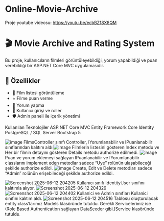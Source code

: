 # Online-Movie-Archive

Proje youtube videosu: https://youtu.be/ecbBZ18X8QM


# 🎬 Movie Archive and Rating System

Bu proje, kullanıcıların filmleri görüntüleyebildiği, yorum yapabildiği ve puan verebildiği bir ASP.NET Core MVC uygulamasıdır.

## 🚀 Özellikler

- 🎥 Film listesi görüntüleme
- ⭐ Filme puan verme
- 💬 Yorum yapma
- 👤 Kullanıcı girişi ve roller
- 🛡️ Admin paneli ile içerik yönetimi

Kullanılan Teknolojiler
ASP.NET Core MVC
Entity Framework Core
Identity
PostgreSQL / SQL Server
Bootstrap 5

![image](https://github.com/user-attachments/assets/9be045ef-cd26-4710-9147-6f834405943e)
FilmsController sınıfı Controller, IYorumlanabilir ve IPuanlanabilir sınıflarından kalıtım aldı
![image](https://github.com/user-attachments/assets/08b18096-621a-4154-9302-d402ada2d176)
Filmlerin listesini gösteren Index metodu ve Her bir filmin detayını gösteren Details metodu authorize edilmedi.
![image](https://github.com/user-attachments/assets/96a06be4-a6a4-4408-97fe-756eff604d25)
Puan ve yorum eklemeyi sağlayan IPuanlanabilir ve IYorumlanabilir classlarını implement eden metodlar sadece “Uye” rolünün ulaşabileceği şekilde authorize edildi.
![image](https://github.com/user-attachments/assets/642d3bd5-2594-4be7-8a75-f17905d8b31c)
Create, Edit ve Delete metodları sadece “Admin” rolünün erişebileceği şekilde authorize edildi.

![Screenshot 2025-06-12 204205](https://github.com/user-attachments/assets/596b8139-bfc8-4460-b3f1-f2d90b6683ef)
Kullanıcı sınıfı IdentityUser sınıfını kalıtımla alıyor.
![Screenshot 2025-06-12 204329](https://github.com/user-attachments/assets/bd7c1a14-12c8-4845-b1d9-c8de81b77fd0)
![Screenshot 2025-06-12 204402](https://github.com/user-attachments/assets/5b34d1b2-9517-499f-941a-a6c5f37f03cf)
Kullanici ve Admin sınıfları Kullanici sınıfını kalıtım aldı.
![Screenshot 2025-06-12 204516](https://github.com/user-attachments/assets/16017502-f5e1-443c-9bfe-f1bf2121f9b0)
Tablosu oluşturulacak entity class’larımız Models klasöründe tutuldu. Gerekli Servicelerimiz ise (Role Based Authentication sağlayan DataSeeder gibi.)Service klasöründe tutuldu.
